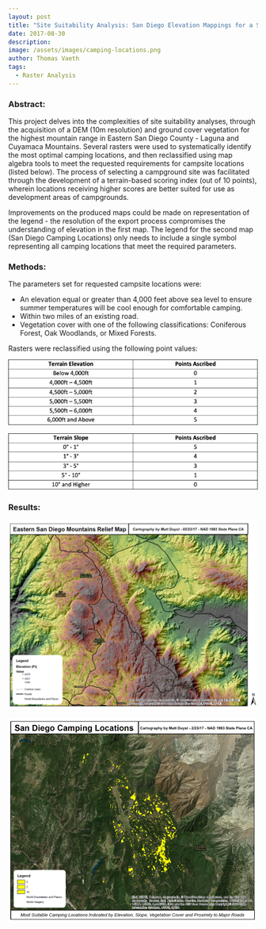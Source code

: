 ```yaml
---
layout: post
title: "Site Suitability Analysis: San Diego Elevation Mappings for a Summer Campground"
date: 2017-08-30
description: 
image: /assets/images/camping-locations.png
author: Thomas Vaeth
tags: 
  - Raster Analysis
---
```


### Abstract:

This project delves into the complexities of site suitability analyses, through the acquisition of a DEM (10m resolution) and ground cover vegetation for the highest mountain range in Eastern San Diego County - Laguna and Cuyamaca Mountains. Several rasters were used to systematically identify the most optimal camping locations, and then reclassified using map algebra tools to meet the requested requirements for campsite locations (listed below). The process of selecting a campground site was facilitated through the development of a terrain-based scoring index (out of 10 points), wherein locations receiving higher scores are better suited for use as development areas of campgrounds.

Improvements on the produced maps could be made on representation of the legend - the resolution of the export process compromises the understanding of elevation in the first map. The legend for the second map (San Diego Camping Locations) only needs to include a single symbol representing all camping locations that meet the required parameters.

### Methods:

The parameters set for requested campsite locations were:

- An elevation equal or greater than 4,000 feet above sea level to ensure summer temperatures will be cool enough for comfortable camping.
- Within two miles of an existing road.
- Vegetation cover with one of the following classifications: Coniferous Forest, Oak Woodlands, or Mixed Forests.

Rasters were reclassified using the following point values:

![Placeholder](/assets/images/terrain-elevation.png)

![Placeholder](/assets/images/terrain-slope.png)

### Results:

![Placeholder](/assets/images/san-diego-dem.png)

![Placeholder](/assets/images/camping-locations.png)